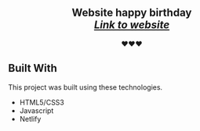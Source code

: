 <h2 align="center">
  Website happy birthday<br/>
  <a href="https://happybirthdayld.netlify.app/" target="_blank"><i>Link to website</i></a>
</h2>

<div align="center">❤️❤️❤️</div>

## Built With
This project was built using these technologies.

- HTML5/CSS3
- Javascript
- Netlify